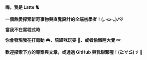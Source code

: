 **嗨，我是 Latte 🐈**

**一個熱愛探索新奇事物與直覺設計的全端初學者！(｡･ω･｡)ﾉ♡**

**當我不在寫程式時**

**你會發現我在打電動 🎮、陪貓咪玩耍 🐾、或者偷懶睡大覺 💤**

**歡迎探索下方的專案與文章，或透過 GitHub 與我聯繫喔！(≧∀≦)ゞ 🚀**

<!-- <br/> -->

<!-- #### Hi, I’m Latte 🐈 
#### A full-stack beginner who loves exploring new things and intuitive designs!
#### When I’m not coding 
#### You can find me gaming 🎮, playing with cats 🐾, or sleeping 💤.
#### Feel free to explore my projects and articles below, or connect with me via GitHub! 🚀 -->